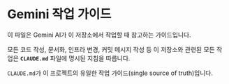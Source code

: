 # Gemini 작업 가이드

이 파일은 Gemini AI가 이 저장소에서 작업할 때 참고하는 가이드입니다.

모든 코드 작성, 문서화, 인프라 변경, 커밋 메시지 작성 등 이 저장소와 관련된 모든 작업은 **`CLAUDE.md`** 파일에 명시된 지침을 따릅니다.

`CLAUDE.md`가 이 프로젝트의 유일한 작업 가이드(single source of truth)입니다.
